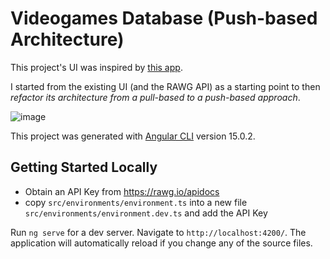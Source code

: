 #  Videogames Database (Push-based Architecture) 

This project's UI was inspired by [this app](https://github.com/bobangajicsm/ng-video-games-db).

I started from the existing UI (and the RAWG API) as a starting point to then _refactor its architecture from a pull-based to a push-based approach_.

![image](https://user-images.githubusercontent.com/45793869/205876101-0b70def2-86de-4130-848a-89c139b1c990.png)

This project was generated with [Angular CLI](https://github.com/angular/angular-cli) version 15.0.2.

## Getting Started Locally

- Obtain an API Key from https://rawg.io/apidocs
- copy `src/environments/environment.ts` into a new file `src/environments/environment.dev.ts` and add the API Key

Run `ng serve` for a dev server. Navigate to `http://localhost:4200/`. The application will automatically reload if you change any of the source files.

